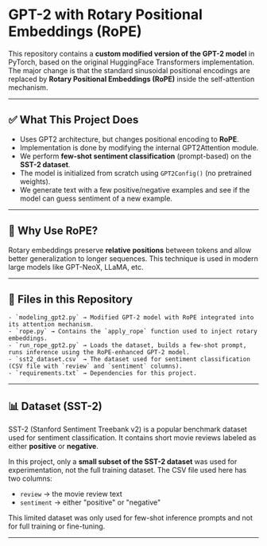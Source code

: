 # GPT-2 with Rotary Positional Embeddings (RoPE)

This repository contains a **custom modified version of the GPT-2 model** in PyTorch, based on the original HuggingFace Transformers implementation. The major change is that the standard sinusoidal positional encodings are replaced by **Rotary Positional Embeddings (RoPE)** inside the self-attention mechanism.

---

## ✅ What This Project Does

- Uses GPT2 architecture, but changes positional encoding to **RoPE**.
- Implementation is done by modifying the internal GPT2Attention module.
- We perform **few-shot sentiment classification** (prompt-based) on the **SST-2 dataset**.
- The model is initialized from scratch using `GPT2Config()` (no pretrained weights).
- We generate text with a few positive/negative examples and see if the model can guess sentiment of a new example.

---

## 🧠 Why Use RoPE?

Rotary embeddings preserve **relative positions** between tokens and allow better generalization to longer sequences. This technique is used in modern large models like GPT-NeoX, LLaMA, etc.

---

## 📁 Files in this Repository
```
- `modeling_gpt2.py` → Modified GPT-2 model with RoPE integrated into its attention mechanism.
- `rope.py` → Contains the `apply_rope` function used to inject rotary embeddings.
- `run_rope_gpt2.py` → Loads the dataset, builds a few-shot prompt, runs inference using the RoPE-enhanced GPT-2 model.
- `sst2_dataset.csv` → The dataset used for sentiment classification (CSV file with `review` and `sentiment` columns).
- `requirements.txt` → Dependencies for this project.
```
---

## 📊 Dataset (SST-2)

SST-2 (Stanford Sentiment Treebank v2) is a popular benchmark dataset used for sentiment classification. It contains short movie reviews labeled as either **positive** or **negative**.

In this project, only a **small subset of the SST-2 dataset** was used for experimentation, not the full training dataset. The CSV file used here has two columns:
- `review` → the movie review text
- `sentiment` → either "positive" or "negative"

This limited dataset was only used for few-shot inference prompts and not for full training or fine-tuning.

---
